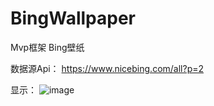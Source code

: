 # BingWallpaper
Mvp框架 Bing壁纸

数据源Api：
https://www.nicebing.com/all?p=2

显示：
![image](https://github.com/WuJian1421/BingWallpaper/blob/master/png/Screenshot_2020-10-12-17-47-11-522_com.example.bi.jpg)
